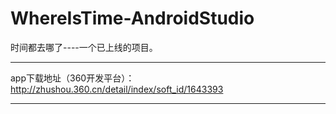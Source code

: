 # WhereIsTime-AndroidStudio
时间都去哪了----一个已上线的项目。

****************************************
app下载地址（360开发平台）：http://zhushou.360.cn/detail/index/soft_id/1643393
****************************************
